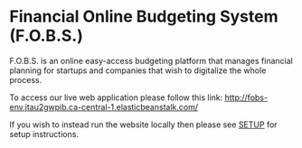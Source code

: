 # Financial Online Budgeting System (F.O.B.S.)

F.O.B.S. is an online easy-access budgeting platform that manages financial planning for startups and companies that wish to digitalize the whole process.

To access our live web application please follow this link:
http://fobs-env.jtau2gwpib.ca-central-1.elasticbeanstalk.com/

If you wish to instead run the website locally then please see [SETUP](SETUP.md) for setup instructions.
